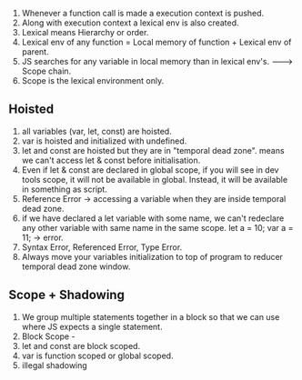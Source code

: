 1. Whenever a function call is made a execution context is pushed.
2. Along with execution context a lexical env is also created.
3. Lexical means Hierarchy or order.
4. Lexical env of any function = Local memory of function + Lexical env of parent.
5. JS searches for any variable in local memory than in lexical env's. ---> Scope chain.
6. Scope is the lexical environment only.

## Hoisted

1. all variables (var, let, const) are hoisted.
2. var is hoisted and initialized with undefined.
3. let and const are hoisted but they are in "temporal dead zone". means we can't access let & const before initialisation.
4. Even if let & const are declared in global scope, if you will see in dev tools scope, it will not be available in global. Instead, it will be available in something as script.
5. Reference Error -> accessing a variable when they are inside temporal dead zone.
6. if we have declared a let variable with some name, we can't redeclare any other variable with same name in the same scope. let a = 10; var a = 11; -> error.
7. Syntax Error, Referenced Error, Type Error.
8. Always move your variables initialization to top of program to reducer temporal dead zone window.

## Scope + Shadowing
1. We group multiple statements together in a block so that we can use where JS expects a single statement.
2. Block Scope - 
3. let and const are block scoped.
4. var is function scoped or global scoped.
5. illegal shadowing